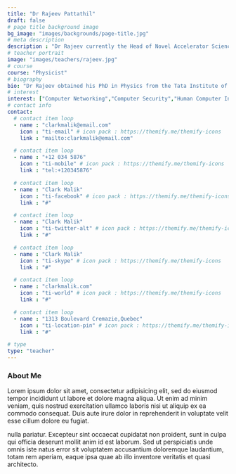 ```yaml
---
title: "Dr Rajeev Pattathil"
draft: false
# page title background image
bg_image: "images/backgrounds/page-title.jpg"
# meta description
description : "Dr Rajeev currently the Head of Novel Accelerator Science and Applications at RAL and leads Gemini, one of the most powerful laser facilities in the world. He is also the Deputy Technical Director of the £82M Extreme Photonics Applications Centre at RAL and the Head of the joint UK-India Innovation Centre (EPIC) at TIFR, Hyderabad."
# teacher portrait
image: "images/teachers/rajeev.jpg"
# course
course: "Physicist"
# biography
bio: "Dr Rajeev obtained his PhD in Physics from the Tata Institute of Fundamental Research (TIFR), Mumbai and after a postdoctoral stint at the National Research Council, Canada, he joined the Rutherford Appleton Laboratory (RAL) near Oxford, UK  in 2007. Rajeev’s main research interests are in the area of intense light-matter interactions and plasma physics, where he has co-authored over 80 peer-reviewed publications. He is an associate member of the John Adams Institute, University of Oxford and an Adjunct Professor of Physics at TIFR and the Indian Institute of Technology, Madras. Rajeev was a recipient of the Indian National Science Academy’s Young Scientist Award in 2009."
# interest
interest: ["Computer Networking","Computer Security","Human Computer Interfacing"]
# contact info
contact:
  # contact item loop
  - name : "clarkmalik@email.com"
    icon : "ti-email" # icon pack : https://themify.me/themify-icons
    link : "mailto:clarkmalik@email.com"

  # contact item loop
  - name : "+12 034 5876"
    icon : "ti-mobile" # icon pack : https://themify.me/themify-icons
    link : "tel:+120345876"

  # contact item loop
  - name : "Clark Malik"
    icon : "ti-facebook" # icon pack : https://themify.me/themify-icons
    link : "#"

  # contact item loop
  - name : "Clark Malik"
    icon : "ti-twitter-alt" # icon pack : https://themify.me/themify-icons
    link : "#"

  # contact item loop
  - name : "Clark Malik"
    icon : "ti-skype" # icon pack : https://themify.me/themify-icons
    link : "#"

  # contact item loop
  - name : "clarkmalik.com"
    icon : "ti-world" # icon pack : https://themify.me/themify-icons
    link : "#"

  # contact item loop
  - name : "1313 Boulevard Cremazie,Quebec"
    icon : "ti-location-pin" # icon pack : https://themify.me/themify-icons
    link : "#"

# type
type: "teacher"
---
```


### About Me

Lorem ipsum dolor sit amet, consectetur adipisicing elit, sed do eiusmod tempor incididunt ut
labore et dolore magna aliqua. Ut enim ad minim veniam, quis nostrud exercitation ullamco laboris nisi ut aliquip ex ea commodo consequat. Duis aute irure dolor in reprehenderit in voluptate velit esse cillum dolore eu fugiat.

nulla pariatur. Excepteur sint occaecat cupidatat non proident, sunt in culpa qui officia deserunt mollit
anim id est laborum. Sed ut perspiciatis unde omnis iste natus error sit voluptatem accusantium doloremque
laudantium, totam rem aperiam, eaque ipsa quae ab illo inventore veritatis et quasi architecto.
